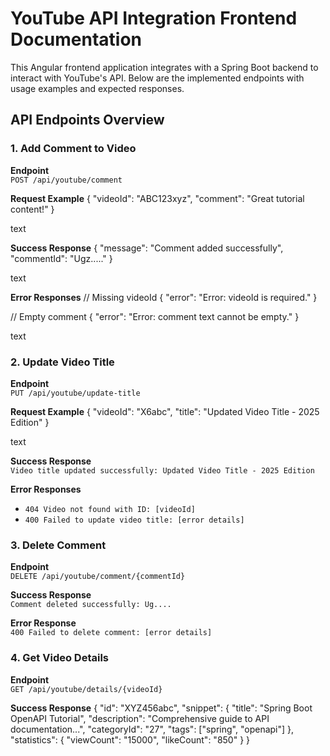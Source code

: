 # YouTube API Integration Frontend Documentation

This Angular frontend application integrates with a Spring Boot backend to interact with YouTube's API. Below are the implemented endpoints with usage examples and expected responses.

## API Endpoints Overview

### 1. Add Comment to Video
**Endpoint**  
`POST /api/youtube/comment`

**Request Example**
{
"videoId": "ABC123xyz",
"comment": "Great tutorial content!"
}

text

**Success Response**
{
"message": "Comment added successfully",
"commentId": "Ugz....."
}

text

**Error Responses**
// Missing videoId
{
"error": "Error: videoId is required."
}

// Empty comment
{
"error": "Error: comment text cannot be empty."
}

text

### 2. Update Video Title
**Endpoint**  
`PUT /api/youtube/update-title`

**Request Example**
{
"videoId": "X6abc",
"title": "Updated Video Title - 2025 Edition"
}

text

**Success Response**  
`Video title updated successfully: Updated Video Title - 2025 Edition`

**Error Responses**  
- `404 Video not found with ID: [videoId]`
- `400 Failed to update video title: [error details]`

### 3. Delete Comment
**Endpoint**  
`DELETE /api/youtube/comment/{commentId}`

**Success Response**  
`Comment deleted successfully: Ug....`

**Error Response**  
`400 Failed to delete comment: [error details]`

### 4. Get Video Details
**Endpoint**  
`GET /api/youtube/details/{videoId}`

**Success Response**
{
"id": "XYZ456abc",
"snippet": {
"title": "Spring Boot OpenAPI Tutorial",
"description": "Comprehensive guide to API documentation...",
"categoryId": "27",
"tags": ["spring", "openapi"]
},
"statistics": {
"viewCount": "15000",
"likeCount": "850"
}
}

